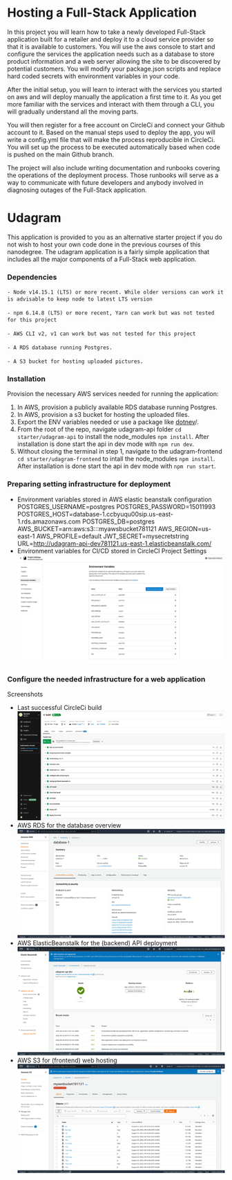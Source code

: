 # Hosting a Full-Stack Application

In this project you will learn how to take a newly developed Full-Stack application built for a retailer and deploy it to a cloud service provider so that it is available to customers. You will use the aws console to start and configure the services the application needs such as a database to store product information and a web server allowing the site to be discovered by potential customers. You will modify your package.json scripts and replace hard coded secrets with environment variables in your code.

After the initial setup, you will learn to interact with the services you started on aws and will deploy manually the application a first time to it. As you get more familiar with the services and interact with them through a CLI, you will gradually understand all the moving parts.

You will then register for a free account on CircleCi and connect your Github account to it. Based on the manual steps used to deploy the app, you will write a config.yml file that will make the process reproducible in CircleCi. You will set up the process to be executed automatically based when code is pushed on the main Github branch.

The project will also include writing documentation and runbooks covering the operations of the deployment process. Those runbooks will serve as a way to communicate with future developers and anybody involved in diagnosing outages of the Full-Stack application.

# Udagram

This application is provided to you as an alternative starter project if you do not wish to host your own code done in the previous courses of this nanodegree. The udagram application is a fairly simple application that includes all the major components of a Full-Stack web application.



### Dependencies

```
- Node v14.15.1 (LTS) or more recent. While older versions can work it is advisable to keep node to latest LTS version

- npm 6.14.8 (LTS) or more recent, Yarn can work but was not tested for this project

- AWS CLI v2, v1 can work but was not tested for this project

- A RDS database running Postgres.

- A S3 bucket for hosting uploaded pictures.

```
### Installation

Provision the necessary AWS services needed for running the application:

1. In AWS, provision a publicly available RDS database running Postgres. <Place holder for link to classroom article>
1. In AWS, provision a s3 bucket for hosting the uploaded files. <Place holder for tlink to classroom article>
1. Export the ENV variables needed or use a package like [dotnev](https://www.npmjs.com/package/dotenv)/.
1. From the root of the repo, navigate udagram-api folder `cd starter/udagram-api` to install the node_modules `npm install`. After installation is done start the api in dev mode with `npm run dev`.
1. Without closing the terminal in step 1, navigate to the udagram-frontend `cd starter/udagram-frontend` to intall the node_modules `npm install`. After installation is done start the api in dev mode with `npm run start`.

### Preparing setting infrastructure for deployment
- Environment variables stored in AWS elastic beanstalk configuration
    POSTGRES_USERNAME=postgres
    POSTGRES_PASSWORD=15011993
    POSTGRES_HOST=database-1.ccbyuqu00sip.us-east-1.rds.amazonaws.com
    POSTGRES_DB=postgres
    AWS_BUCKET=arn:aws:s3:::myawsbucket781121
    AWS_REGION=us-east-1
    AWS_PROFILE=default
    JWT_SECRET=mysecretstring
    URL=http://udagram-api-dev781121.us-east-1.elasticbeanstalk.com/
- Environment variables for CI/CD stored in CircleCI Project Settings
![alt text](https://github.com/duyvien/HostAFullStackApplication/blob/main/udagram/doc/screenshots/ProjectSettingsCircleCI.png)
### Configure the needed infrastructure for a web application
Screenshots
- Last successful CircleCi build
![alt text](https://github.com/duyvien/HostAFullStackApplication/blob/main/udagram/doc/screenshots/buildCircleCI.png)
- AWS RDS for the database overview
![alt text](https://github.com/duyvien/HostAFullStackApplication/blob/main/udagram/doc/screenshots/RDS.png)
- AWS ElasticBeanstalk for the (backend) API deployment
![alt text](https://github.com/duyvien/HostAFullStackApplication/blob/main/udagram/doc/screenshots/ElasticBeanstalk.png)
- AWS S3 for (frontend) web hosting
![alt text](https://github.com/duyvien/HostAFullStackApplication/blob/main/udagram/doc/screenshots/S3Bucket.png)